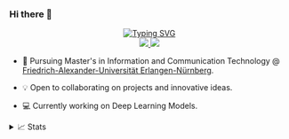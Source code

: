 ### Hi there 👋


<p align="center">
<a href="https://github.com/prajolshrestha">
    <img src="https://readme-typing-svg.demolab.com?font=Georgia&size=18&duration=2500&pause=100&multiline=true&width=550&height=100&lines=Prajol+Shrestha;Master's+Student+%7C+Software+Engineer;Data+Compression+%7C+Image+and+Video+Signal+Processing;AI+%7C+Deep+Learning+%7C+Computer+Vision+%7C+Medical+Imaging" alt="Typing SVG" />
</a>

<br>
<a href="https://www.linkedin.com/in/prajolshresthaa/">
    <img src="https://img.shields.io/badge/-Linkedin-blue?style=flat-square&logo=linkedin">
</a>
<a href="mailto:prajolstha9@gmail.com">
    <img src="https://img.shields.io/badge/-Email-red?style=flat-square&logo=gmail&logoColor=white">
</a>
</br>
</p>

* 📖 Pursuing Master's in Information and Communication Technology @ [Friedrich-Alexander-Universität Erlangen-Nürnberg](https://www.iuk.studium.fau.eu/). 

* 💡 Open to collaborating on projects and innovative ideas. 

* 💻 Currently working on Deep Learning Models.



<details>
<summary>📈 Stats</summary>
<br>
My Github Stats

![](http://github-profile-summary-cards.vercel.app/api/cards/profile-details?username=prajolshrestha&theme=dracula) 

![](http://github-profile-summary-cards.vercel.app/api/cards/repos-per-language?username=prajolshrestha&theme=dracula) 
![](http://github-profile-summary-cards.vercel.app/api/cards/most-commit-language?username=prajolshrestha&theme=dracula)


<br>
Currently Coding & Listening to:

[![spotify-github-profile](https://spotify-github-profile.vercel.app/api/view?uid=11159336621&cover_image=true&theme=novatorem&show_offline=true&bar_color=53b14f&bar_color_cover=false)](https://open.spotify.com/user/31rqpwjrf2llmeuvvhoytdw6safe)

</details>
